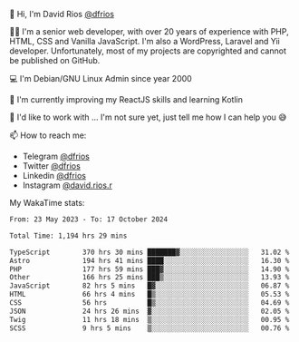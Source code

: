 👋 Hi, I'm David Rios [@dfrios](https://github.com/dfrios)

👨‍💻 I'm a senior web developer, with over 20 years of experience with PHP, HTML, CSS and Vanilla JavaScript. I'm also a WordPress, Laravel and Yii developer. Unfortunately, most of my projects are copyrighted and cannot be published on GitHub.

💻 I'm Debian/GNU Linux Admin since year 2000

🌱 I'm currently improving my ReactJS skills and learning Kotlin

💞️ I'd like to work with ... I'm not sure yet, just tell me how I can help you 😅


📫 How to reach me:
* Telegram [@dfrios](https://t.me/dfrios)
* Twitter [@dfrios](https://twitter.com/dfrios)
* Linkedin [@dfrios](https://linkedin.com/in/dfrios)
* Instagram [@david.rios.r](https://instagram.com/david.rios.r)



My WakaTime stats:
<!--START_SECTION:waka-->

```txt
From: 23 May 2023 - To: 17 October 2024

Total Time: 1,194 hrs 29 mins

TypeScript        370 hrs 30 mins ███████▓░░░░░░░░░░░░░░░░░   31.02 %
Astro             194 hrs 41 mins ████░░░░░░░░░░░░░░░░░░░░░   16.30 %
PHP               177 hrs 59 mins ███▓░░░░░░░░░░░░░░░░░░░░░   14.90 %
Other             166 hrs 25 mins ███▒░░░░░░░░░░░░░░░░░░░░░   13.93 %
JavaScript        82 hrs 5 mins   █▓░░░░░░░░░░░░░░░░░░░░░░░   06.87 %
HTML              66 hrs 4 mins   █▒░░░░░░░░░░░░░░░░░░░░░░░   05.53 %
CSS               56 hrs          █▒░░░░░░░░░░░░░░░░░░░░░░░   04.69 %
JSON              24 hrs 26 mins  ▓░░░░░░░░░░░░░░░░░░░░░░░░   02.05 %
Twig              11 hrs 18 mins  ▒░░░░░░░░░░░░░░░░░░░░░░░░   00.95 %
SCSS              9 hrs 5 mins    ▒░░░░░░░░░░░░░░░░░░░░░░░░   00.76 %
```

<!--END_SECTION:waka-->
